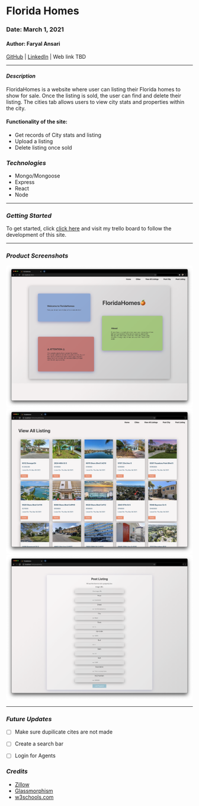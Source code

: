 # Florida Homes 

### Date: March 1, 2021

#### Author: Faryal Ansari

[GitHub](https://github.com/f-ansari) | 
[LinkedIn](https://www.linkedin.com/in/faryal-a-43505b154/) |
Web link TBD

***

#### ***Description***

FloridaHomes is a website where user can listing their Florida homes to show for sale. Once the listing is sold, the user can find and delete their listing. The cities tab allows users to view city stats and properties within the city.

#### Functionality of the site: 
  * Get records of City stats and listing
  * Upload a listing 
  * Delete listing once sold


### ***Technologies***

* Mongo/Mongoose
* Express
* React
* Node

***

### ***Getting Started***

To get started, click [click here](https://trello.com/b/vNG8rF7Z/floridahomes) and visit my trello board to follow the development of this site.

***

### ***Product Screenshots***

![Home Page](/Images/home_page.png)
![View All Listing](/Images/view_all.png)
![Post Listing](/Images/post_listing.png)

***

### ***Future Updates***

- [ ] Make sure dupilicate cites are not made
- [ ] Create a search bar
- [ ] Login for Agents 


### ***Credits***

* [Zillow](https://www.zillow.com/)
* [Glassmorphism](https://glassmorphism.com/)
* [w3schools.com](https://www.w3schools.com/default.asp)

